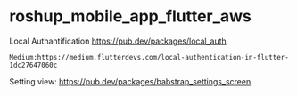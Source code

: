 # roshup_mobile_app_flutter_aws


Local Authantification 
    https://pub.dev/packages/local_auth

    Medium:https://medium.flutterdevs.com/local-authentication-in-flutter-1dc27647060c

Setting view:
    https://pub.dev/packages/babstrap_settings_screen


 
